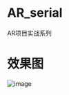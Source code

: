 # AR_serial
AR项目实战系列

# 效果图

![image](https://github.com/348446059/AR_serial/blob/master/AR_%20series/AR_%20series/screenshots/1510533381.gif)
